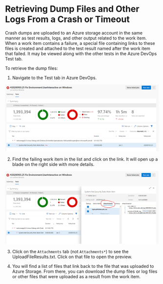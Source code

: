 # Retrieving Dump Files and Other Logs From a Crash or Timeout

Crash dumps are uploaded to an Azure storage account in the same manner as test results, logs, and other output related to the work item. When a work item contains a failure, a special file containing links to these files is created and attached to the test result named after the work item that failed. It may be viewed along with the other tests in the Azure DevOps Test tab.

To retrieve the dump files:

1. Navigate to the Test tab in Azure DevOps.

![Azure DevOps Test Tab](DumpsTestTab2.png)

2. Find the failing work item in the list and click on the link. It will open up a blade on the right side with more details. 

![Azure DevOps Attachments](DumpsAttachments.png)

3. Click on the `Attachments` tab (not `Attachments*`) to see the UploadFileResults.txt. Click on that file to open the preview.

4. You will find a list of files that link back to the file that was uploaded to Azure Storage. From there, you can download the dump files or log files or other files that were uploaded as a result from the work item. 
